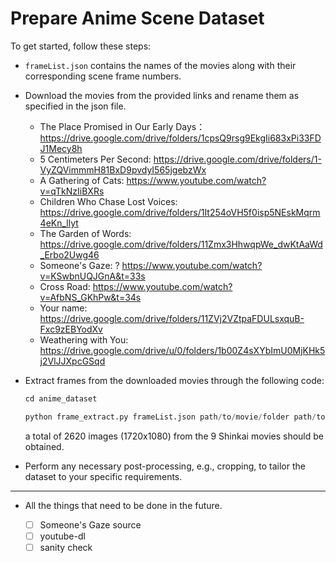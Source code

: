 # Prepare Anime Scene Dataset

To get started, follow these steps:

- `frameList.json` contains the names of the movies along with their corresponding scene frame numbers.

- Download the movies from the provided links and rename them as specified in the json file.
    - The Place Promised in Our Early Days：https://drive.google.com/drive/folders/1cpsQ9rsg9EkgIi683xPi33FDJ1Mecy8h 
    - 5 Centimeters Per Second: https://drive.google.com/drive/folders/1-VyZQVimmmH81BxD9pvdyI565jgebzWx 
    - A Gathering of Cats: https://www.youtube.com/watch?v=qTkNzIiBXRs
    - Children Who Chase Lost Voices: https://drive.google.com/drive/folders/1It254oVH5f0isp5NEskMqrm4eKn_llyt 
    - The Garden of Words: https://drive.google.com/drive/folders/11Zmx3HhwqpWe_dwKtAaWd_Erbo2Uwg46  
    - Someone's Gaze: ? https://www.youtube.com/watch?v=KSwbnUQJGnA&t=33s 
    - Cross Road: https://www.youtube.com/watch?v=AfbNS_GKhPw&t=34s
    - Your name: https://drive.google.com/drive/folders/11ZVj2VZtpaFDULsxquB-Fxc9zEBYodXv 
    - Weathering with You: https://drive.google.com/drive/u/0/folders/1b00Z4sXYbImU0MjKHk5j2VlJJXpcGSqd
    
- Extract frames from the downloaded movies through the following code:
    ```python
    cd anime_dataset

    python frame_extract.py frameList.json path/to/movie/folder path/to/save/extracted/data
    ```
    a total of 2620 images (1720x1080) from the 9 Shinkai movies should be obtained.

- Perform any necessary post-processing, e.g., cropping, to tailor the dataset to your specific requirements.

----
- All the things that need to be done in the future.

    - [ ] Someone's Gaze source
    - [ ] youtube-dl
    - [ ] sanity check